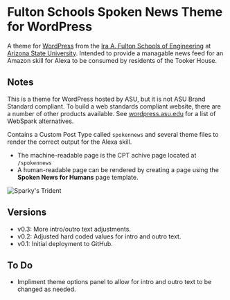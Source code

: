 # Fulton Schools Spoken News Theme for WordPress #

A theme for [WordPress](http://wordpress.org) from the [Ira A. Fulton Schools of Engineering](http://engineering.asu.edu) at [Arizona State University](http://asu.edu). Intended to provide a managable news feed for an Amazon skill for Alexa to be consumed by residents of the Tooker House. 

## Notes ##

This is a theme for WordPress hosted by ASU, but it is not ASU Brand Standard compliant. To build a web standards compliant website, there are a number of other products available. See [wordpress.asu.edu](https://wordpress.asu.edu) for a list of WebSpark alternatives. 

Contains a Custom Post Type called `spokennews` and several theme files to render the correct output for the Alexa skill.
- The machine-readable page is the CPT achive page located at `/spokennews`
- A human-readable page can be rendered by creating a page using the **Spoken News for Humans** page template.

![Sparky's Trident](https://brandguide.asu.edu/sites/default/files/styles/panopoly_image_original/public/asu_brandhq_images_master_pitchfork_0.png?itok=CdnAzLZW)

## Versions ##
- v0.3: More intro/outro text adjustments.
- v0.2: Adjusted hard coded values for intro and outro text.
- v0.1: Initial deployment to GitHub.

## To Do ##
- Impliment theme options panel to allow for intro and outro text to be changed as needed.